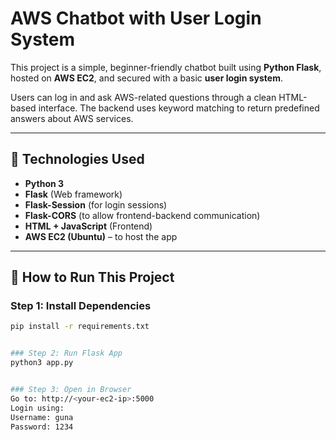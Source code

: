 # AWS Chatbot with User Login System

This project is a simple, beginner-friendly chatbot built using **Python Flask**, hosted on **AWS EC2**, and secured with a basic **user login system**.

Users can log in and ask AWS-related questions through a clean HTML-based interface. The backend uses keyword matching to return predefined answers about AWS services.

---

## 🔧 Technologies Used

- **Python 3**
- **Flask** (Web framework)
- **Flask-Session** (for login sessions)
- **Flask-CORS** (to allow frontend-backend communication)
- **HTML + JavaScript** (Frontend)
- **AWS EC2 (Ubuntu)** – to host the app

---

## 🚀 How to Run This Project

### Step 1: Install Dependencies
```bash
pip install -r requirements.txt


### Step 2: Run Flask App
python3 app.py


### Step 3: Open in Browser
Go to: http://<your-ec2-ip>:5000
Login using:
Username: guna
Password: 1234
